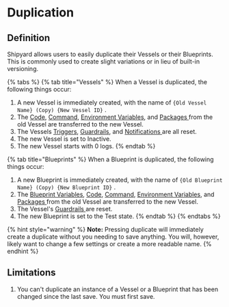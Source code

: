 # Duplication

## Definition

Shipyard allows users to easily duplicate their Vessels or their Blueprints. This is commonly used to create slight variations or in lieu of built-in versioning.

{% tabs %}
{% tab title="Vessels" %}
When a Vessel is duplicated, the following things occur:

1. A new Vessel is immediately created, with the name of `{Old Vessel Name} (Copy) {New Vessel ID}` .
2. The [Code](../vessels/code.md), [Command](../vessels/command.md), [Environment Variables](../vessels/environment-variables/), and [Packages ](../vessels/external-package-dependencies.md)from the old Vessel are transferred to the new Vessel.
3. The Vessels [Triggers](../triggers/), [Guardrails](../vessels/guardrails.md), and [Notifications ](../vessels/notifications.md)are all reset.
4. The new Vessel is set to Inactive.
5. The new Vessel starts with 0 logs.
{% endtab %}

{% tab title="Blueprints" %}
When a Blueprint is duplicated, the following things occur:

1. A new Blueprint is immediately created, with the name of `{Old Blueprint Name} (Copy) {New Blueprint ID}` .
2. The [Blueprint Variables](../blueprints/blueprint-variables.md), [Code](../vessels/code.md), [Command](../vessels/command.md), [Environment Variables](../vessels/environment-variables/), and [Packages ](../vessels/external-package-dependencies.md)from the old Vessel are transferred to the new Vessel.
3. The Vessel's [Guardrails ](../vessels/guardrails.md)are reset.
4. The new Blueprint is set to the Test state.
{% endtab %}
{% endtabs %}

{% hint style="warning" %}
**Note:** Pressing duplicate will immediately create a duplicate without you needing to save anything. You will, however, likely want to change a few settings or create a more readable name.
{% endhint %}

## Limitations

1. You can't duplicate an instance of a Vessel or a Blueprint that has been changed since the last save. You must first save.

